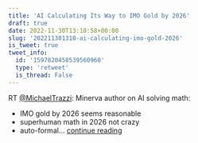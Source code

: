 ```yaml
---
title: 'AI Calculating Its Way to IMO Gold by 2026'
draft: true
date: 2022-11-30T13:10:58+00:00
slug: '202211301310-ai-calculating-imo-gold-2026'
is_tweet: true
tweet_info:
  id: '1597820458539560960'
  type: 'retweet'
  is_thread: False
---
```




RT [@MichaelTrazzi](https://x.com/MichaelTrazzi): Minerva author on AI solving math:
- IMO gold by 2026 seems reasonable
- superhuman math in 2026 not crazy
- auto-formal… [continue reading](https://x.com/sytelus/status/1597820458539560960)
